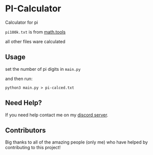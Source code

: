 # PI-Calculator
Calculator for pi


`pi100k.txt` is from [math.tools](https://math.tools/numbers/pi/100000)

all other files ware calculated

## Usage

set the number of pi digits in `main.py`

and then run:
```
python3 main.py > pi-calced.txt
```


## Need Help?
If you need help contact me on my [discord server](https://discord.gg/xgET5epJE6).

## Contributors
Big thanks to all of the amazing people (only me) who have helped by contributing to this project!
